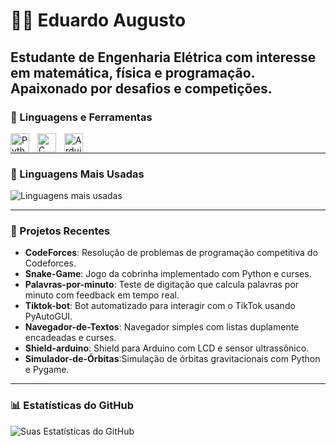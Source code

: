 # 🏄‍♂️ Eduardo Augusto

Estudante de Engenharia Elétrica com interesse em matemática, física e programação. Apaixonado por desafios e competições.
---

### 🧰 Linguagens e Ferramentas

<img align="left" alt="Python" width="30px" style="padding-right:10px;" src="https://cdn.jsdelivr.net/gh/devicons/devicon/icons/python/python-plain.svg" />
<img align="left" alt="C" width="30px" style="padding-right:10px;" src="https://cdn.jsdelivr.net/gh/devicons/devicon/icons/c/c-original.svg" />
<img align="left" alt="Arduino" width="30px" style="padding-right:10px;" src="https://cdn.jsdelivr.net/gh/devicons/devicon/icons/arduino/arduino-original.svg" />
<br />

---

### 🚀 Linguagens Mais Usadas

![Linguagens mais usadas](https://github-readme-stats.vercel.app/api/top-langs/?username=edu92337&layout=compact&theme=gruvbox)

---

### 💼 Projetos Recentes

- **CodeForces**: Resolução de problemas de programação competitiva do Codeforces.
- **Snake-Game**: Jogo da cobrinha implementado com Python e curses.
- **Palavras-por-minuto**: Teste de digitação que calcula palavras por minuto com feedback em tempo real.
- **Tiktok-bot**: Bot automatizado para interagir com o TikTok usando PyAutoGUI.
- **Navegador-de-Textos**: Navegador simples com listas duplamente encadeadas e curses.
- **Shield-arduino**: Shield para Arduino com LCD e sensor ultrassônico.
- **Simulador-de-Órbitas**:Simulação de órbitas gravitacionais com Python e Pygame.
---

### 📊 Estatísticas do GitHub

![Suas Estatísticas do GitHub](https://github-readme-stats.vercel.app/api?username=edu92337&show_icons=true&theme=gruvbox)
